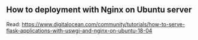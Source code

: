 ## How to deployment with Nginx on Ubuntu server
Read: https://www.digitalocean.com/community/tutorials/how-to-serve-flask-applications-with-uswgi-and-nginx-on-ubuntu-18-04
